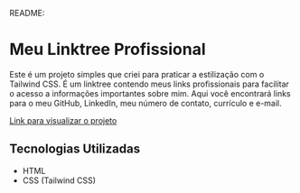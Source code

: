 README:
# Meu Linktree Profissional

Este é um projeto simples que criei para praticar a estilização com o Tailwind CSS. É um linktree contendo meus links profissionais para facilitar o acesso a informações importantes sobre mim. Aqui você encontrará links para o meu GitHub, LinkedIn, meu número de contato, currículo e e-mail.

<p align="left"><a href="">Link para visualizar o projeto</a></p>

## Tecnologias Utilizadas

- HTML
- CSS (Tailwind CSS)